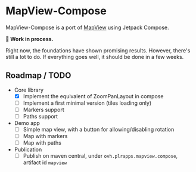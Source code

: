 # MapView-Compose

MapView-Compose is a port of [MapView](https://github.com/peterLaurence/MapView) using Jetpack Compose.

**🚧 Work in process.**

Right now, the foundations have shown promising results. However, there's still a lot to do. If
everything goes well, it should be done in a few weeks.

## Roadmap / TODO

* Core library
  * [x] Implement the equivalent of ZoomPanLayout in compose
  * [ ] Implement a first minimal version (tiles loading only)
  * [ ] Markers support
  * [ ] Paths support

* Demo app
  * [ ] Simple map view, with a button for allowing/disabling rotation
  * [ ] Map with markers
  * [ ] Map with paths

* Publication
  * [ ] Publish on maven central, under `ovh.plrapps.mapview.compose`, artifact id `mapview`